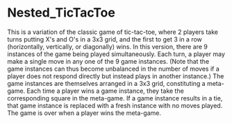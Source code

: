 # Nested_TicTacToe
This is a variation of the classic game of tic-tac-toe, where 2 players take turns
putting X's and O's in a 3x3 grid, and the first to get 3 in a row (horizontally, vertically, or
diagonally) wins. In this version, there are 9 instances of the game being played
simultaneously. Each turn, a player may make a single move in any one of the 9 game
instances. (Note that the game instances can thus become unbalanced in the number of
moves if a player does not respond directly but instead plays in another instance.) The
game instances are themselves arranged in a 3x3 grid, constituting a meta-game. Each
time a player wins a game instance, they take the corresponding square in the meta-game.
If a game instance results in a tie, that game instance is replaced with a fresh instance with
no moves played. The game is over when a player wins the meta-game.

